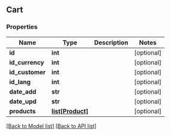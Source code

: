 ## Cart

### Properties
Name | Type | Description | Notes
------------ | ------------- | ------------- | -------------
**id** | **int** |  | [optional] 
**id_currency** | **int** |  | [optional] 
**id_customer** | **int** |  | [optional] 
**id_lang** | **int** |  | [optional] 
**date_add** | **str** |  | [optional] 
**date_upd** | **str** |  | [optional] 
**products** | [**list[Product]**](#Product) |  | [optional] 

[[Back to Model list]](#documentation-for-models) [[Back to API list]](#documentation-for-api-endpoints)


